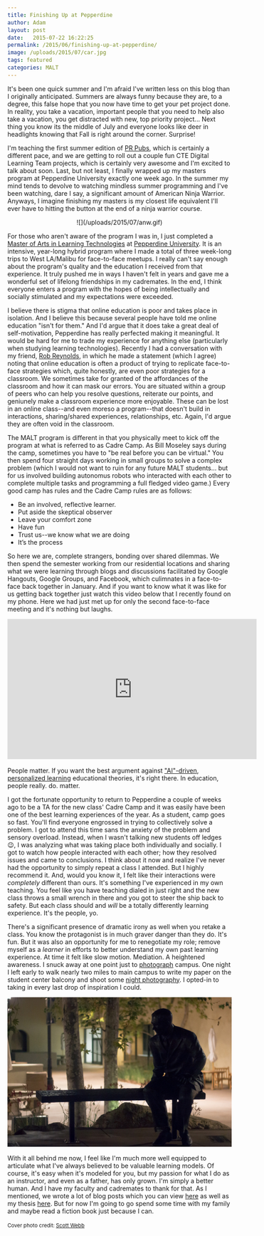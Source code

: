 ```yaml
---
title: Finishing Up at Pepperdine
author: Adam
layout: post
date:   2015-07-22 16:22:25
permalink: /2015/06/finishing-up-at-pepperdine/
image: /uploads/2015/07/car.jpg
tags: featured
categories: MALT
---
```

It's been one quick summer and I'm afraid I've written less on this blog than I originally anticipated. Summers are always funny because they are, to a degree, this false hope that you now have time to get your pet project done. In reality, you take a vacation, important people that you need to help also take a vacation, you get distracted with new, top priority project... Next thing you know its the middle of July and everyone looks like deer in headlights knowing that Fall is right around the corner. Surprise!

I'm teaching the first summer edition of [PR Pubs][1], which is certainly a different pace, and we are getting to roll out a couple fun CTE Digital Learning Team projects, which is certainly very awesome and I'm excited to talk about soon. Last, but not least, I finally wrapped up my masters program at Pepperdine University exactly one week ago. In the summer my mind tends to devolve to watching mindless summer programming and I've been watching, dare I say, a significant amount of American Ninja Warrior. Anyways, I imagine finishing my masters is my closest life equivalent I'll ever have to hitting the button at the end of a ninja warrior course.
<center>
![](/uploads/2015/07/anw.gif)
</center>

For those who aren't aware of the program I was in, I just completed a [Master of Arts in Learning Technologies][2] at [Pepperdine University][3]. It is an intensive, year-long hybrid program where I made a total of three week-long trips to West LA/Malibu for face-to-face meetups. I really can't say enough about the program's quality and the education I received from that experience. It truly pushed me in ways I haven't felt in years and gave me a wonderful set of lifelong friendships in my cadremates. In the end, I think everyone enters a program with the hopes of being intellectually and socially stimulated and my expectations were exceeded.

I believe there is stigma that online education is poor and takes place in isolation. And I believe this because several people have told me online education "isn't for them." And I'd argue that it does take a great deal of self-motivation, Pepperdine has really perfected making it meaningful. It would be hard for me to trade my experience for anything else (particularly when studying learning technologies). Recently I had a conversation with my friend, [Rob Reynolds][9], in which he made a statement (which I agree) noting that online education is often a product of trying to replicate face-to-face strategies which, quite honestly, are even poor strategies for a classroom. We sometimes take for granted of the affordances of the classroom and how it can mask our errors. You are situated within a group of peers who can help you resolve questions, reiterate our points, and geniunely make a classroom experience more enjoyable. These can be lost in an online class--and even moreso a program--that doesn't build in interactions, sharing/shared experiences, relationships, etc. Again, I'd argue they are often void in the classroom.

The MALT program is different in that you physically meet to kick off the program at what is referred to as Cadre Camp. As Bill Moseley says during the camp, sometimes you have to "be real before you can be virtual." You then spend four straight days working in small groups to solve a complex problem (which I would not want to ruin for any future MALT students... but for us involved building autonomus robots who interacted with each other to complete multiple tasks and programming a full fledged video game.) Every good camp has rules and the Cadre Camp rules are as follows:

* Be an involved, reflective learner.
* Put aside the skeptical observer
* Leave your comfort zone
* Have fun
* Trust us--we know what we are doing
* It’s the process

So here we are, complete strangers, bonding over shared dilemmas. We then spend the semester working from our residential locations and sharing what we were learning through blogs and discussions facilitated by Google Hangouts, Google Groups, and Facebook, which culimnates in a face-to-face back together in January. And if you want to know what it was like for us getting back together just watch this video below that I recently found on my phone. Here we had just met up for only the second face-to-face meeting and it's nothing but laughs.

<iframe width="560" height="315" src="https://www.youtube.com/embed/sNgVJhzUV5E" frameborder="0" allowfullscreen></iframe>
<br>

People matter. If you want the best argument against ["AI"-driven, personalized learning][4] educational theories, it's right there. In education, people really. do. matter.

I got the fortunate opportunity to return to Pepperdine a couple of weeks ago to be a TA for the new class' Cadre Camp and it was easily have been one of the best learning experiences of the year. As a student, camp goes so fast. You'll find everyone engrossed in trying to collectively solve a problem. I got to attend this time sans the anxiety of the problem and sensory overload. Instead, when I wasn't talking new students off ledges :wink:, I was analyzing what was taking place both individually and socially. I got to watch how people interacted with each other; how they resolved issues and came to conclusions. I think about it now and realize I've never had the opportunity to simply repeat a class I attended. But I highly recommend it. And, would you know it, I felt like their interactions were *completely* different than ours. It's something I've experienced in my own teaching. You feel like you have teaching dialed in just right and the new class throws a small wrench in there and you got to steer the ship back to safety. But each class should and *will* be a totally differently learning experience. It's the people, yo.

There's a significant presence of dramatic irony as well when you retake a class. You know the protagonist is in much graver danger than they do. It's fun. But it was also an opportunity for me to renegotiate my role; remove myself as a *learner* in efforts to better understand my own past learning experience. At time it felt like slow motion. Mediation. A heightened awareness. I snuck away at one point just to [photograph][7] campus. One night I left early to walk nearly two miles to main campus to write my paper on the student center balcony and shoot some [night photography][8]. I opted-in to taking in every last drop of inspiration I could.

![George Pepperdine at Night.](/uploads/2015/07/pepperdine.jpg)

With it all behind me now, I feel like I'm much more well equipped to articulate what I've always believed to be valuable learning models. Of course, it's easy when it's modeled for you, but my passion for what I do as an instructor, and even as a father, has only grown. I'm simply a better human. And I have my faculty and cadremates to thank for that. As I mentioned, we wrote a lot of blog posts which you can view [here][5] as well as my thesis [here][6]. But for now I'm going to go spend some time with my family and maybe read a fiction book just because I can.

<small>Cover photo credit: [Scott Webb][10]

[1]: http://prpubs.us
[2]: MALT
[3]: Pepperdine
[4]: http://bigthink.com/in-their-own-words/ai-will-deliver-education-on-demand
[5]: http://pepperdine.adamcroom.completed
[6]: http://pepperdine.adamcroom.com/research/research-paper/
[7]: https://flic.kr/s/aHskfX6MBz
[8]: https://flic.kr/s/aHskfmsdNJ
[9]: https://twitter.com/xplanarob
[10]: https://stocksnap.io/photo/4CX8K2PVS9
